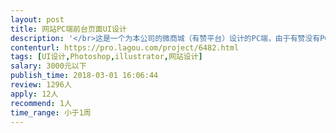 ```yaml
---                
layout: post       
title: 网站PC端前台页面UI设计           
description: '</br>这是一个为本公司的微商城（有赞平台）设计的PC端，由于有赞没有PC端，所以自己设计了一个PC端，需要找UI设计（当然能把前端一起搞定的团队也可联系我）。</br>微商城公众号：猫东家。</br>主要页面：</br>1、首页</br>2、商城页</br>3、帮助</br>4、快速了解我们</br>5、关于我们</br>6、新闻</br></br>关于商品：不需要制作商品购买流程，只需要简单的商品详情页，参考：https://detail.youzan.com/show/goods?alias=2ostj21lah6om&activity=</br>'     
contenturl: https://pro.lagou.com/project/6482.html      
tags: [UI设计,Photoshop,illustrator,网站设计]            
salary: 3000元以下          
publish_time: 2018-03-01 16:06:44         
review: 1296人                   
apply: 12人                   
recommend: 1人                   
time_range: 小于1周              
---                 
```

